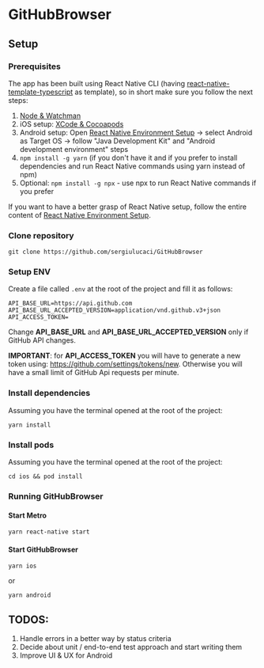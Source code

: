# GitHubBrowser

## Setup

### Prerequisites

The app has been built using React Native CLI (having [react-native-template-typescript](https://github.com/react-native-community/react-native-template-typescript) as template), so in short make sure you follow the next steps:
1. [Node & Watchman](https://reactnative.dev/docs/environment-setup#node--watchman)
1. iOS setup: [XCode & Cocoapods](https://reactnative.dev/docs/environment-setup#xcode--cocoapods)
1. Android setup: Open [React Native Environment Setup](https://reactnative.dev/docs/environment-setup) -> select Android as Target OS -> follow "Java Development Kit" and "Android development environment" steps
1. `npm install -g yarn` (if you don't have it and if you prefer to install dependencies and run React Native commands using yarn instead of npm)
1. Optional: `npm install -g npx` - use npx to run React Native commands if you prefer 

If you want to have a better grasp of React Native setup, follow the entire content of [React Native Environment Setup](https://reactnative.dev/docs/environment-setup).

### Clone repository

````
git clone https://github.com/sergiulucaci/GitHubBrowser
````

### Setup ENV

Create a file called `.env` at the root of the project and fill it as follows:
```
API_BASE_URL=https://api.github.com
API_BASE_URL_ACCEPTED_VERSION=application/vnd.github.v3+json
API_ACCESS_TOKEN=
```

Change **API_BASE_URL** and **API_BASE_URL_ACCEPTED_VERSION** only if GitHub API changes.

**IMPORTANT**: for **API_ACCESS_TOKEN** you will have to generate a new token using: https://github.com/settings/tokens/new. Otherwise you will have a small limit of GitHub Api requests per minute.

### Install dependencies
Assuming you have the terminal opened at the root of the project: 
```
yarn install
```

### Install pods
Assuming you have the terminal opened at the root of the project:
```
cd ios && pod install
```

### Running GitHubBrowser

#### Start Metro

```
yarn react-native start
```


#### Start GitHubBrowser

```
yarn ios
```

or

```
yarn android
```

## TODOS:

1. Handle errors in a better way by status criteria
1. Decide about unit / end-to-end test approach and start writing them
1. Improve UI & UX for Android
